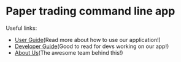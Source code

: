 # Paper trading command line app

Useful links:
* [User Guide](UserGuide.md)(Read more about how to use our application!)
* [Developer Guide](DeveloperGuide.md)(Good to read for devs working on our app!)
* [About Us](AboutUs.md)(The awesome team behind this!)
